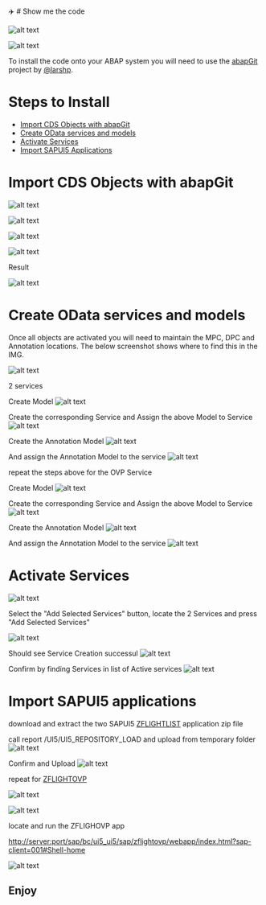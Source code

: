

:airplane: #  Show me the code

![alt text](img/ovp2.gif "ABAP Git")

![alt text](img/abapgit.png "ABAP Git")

To install the code onto your ABAP system you will need to use the [abapGit](https://github.com/larshp/abapGit) project by [@larshp](https://github.com/larshp).

Steps to Install
=========

* [Import CDS Objects with abapGit](#import-cds-objects-with-abapgit)
* [Create OData services and models](#create-odata-services-and-models)
* [Activate Services](#activate-services)
* [Import SAPUI5 Applications](#import-sapui5-applications)

Import CDS Objects with abapGit
=========

![alt text](img/clone_repo.png "Clone Repository")


![alt text](img/create_package.png "Create Package")

![alt text](img/transport.png "Assign Transport")

![alt text](img/activate_objects.png "Activate Objects")

Result

![alt text](img/package_contents.png "Package contents")

Create OData services and models
=========

Once all objects are activated you will need to maintain the MPC, DPC and Annotation locations. The below screenshot shows where to find this in the IMG.

![alt text](img/img_gw.png "IMG settings")

2 services 

Create Model
![alt text](img/create_model1.png "Create Model")

Create the corresponding Service and Assign the above Model to Service
![alt text](img/create_service1.png "Create Service")


Create the Annotation Model 
![alt text](img/create_anno1.png "Create Annotation Model")

And assign the Annotation Model to the service
![alt text](img/assign_anno_service1.png "Assign Annotation Model to service")

repeat the steps above for the OVP Service

Create Model
![alt text](img/create_model2.png "Create Model")

Create the corresponding Service and Assign the above Model to Service
![alt text](img/create_service2.png "Create Service")


Create the Annotation Model 
![alt text](img/create_anno2.png "Create Annotation Model")

And assign the Annotation Model to the service
![alt text](img/assign_anno_service2.png "Assign Annotation Model to service")

Activate Services
=========

![alt text](img/activate_service_img.jpg "locate Activate Service in IMG")

Select the "Add Selected Services" button, locate the 2 Services and press "Add Selected Services"

![alt text](img/add_selected_services.png "Add Selected Services")

Should see Service Creation successul
![alt text](img/add_selected_services2.png "Service Creation Log")

Confirm by finding Services in list of Active services
![alt text](img/add_selected_services3.png "Confirm in list of Active Services")

Import SAPUI5 applications
=========

download and extract the two SAPUI5 [ZFLIGHTLIST](https://github.com/jasper07/Teched17/blob/master/ZFLIGHTLIST.zip?raw=true) application zip file

call report /UI5/UI5_REPOSITORY_LOAD and upload from temporary folder
![alt text](img/zflightlist_upload.png "Create new SAPUI5 app")

Confirm and Upload
![alt text](img/zflightlist_upload2.png "Confirm and Upload")

repeat for [ZFLIGHTOVP](https://github.com/jasper07/Teched17/blob/master/ZFLIGHTOVP.zip?raw=true)

![alt text](img/zflightovp_upload.png "Create new SAPUI5 app")

![alt text](img/zflightovp_upload2.png "Confirm and upload")

locate and run the ZFLIGHOVP app

[http://server:port/sap/bc/ui5_ui5/sap/zflightovp/webapp/index.html?sap-client=001#Shell-home](http://vhcalnplci:8000/sap/bc/ui5_ui5/sap/zflightovp/webapp/index.html?sap-client=001#Shell-home)


![alt text](img/run_ovp_app.png "Confirm and upload")

## Enjoy 